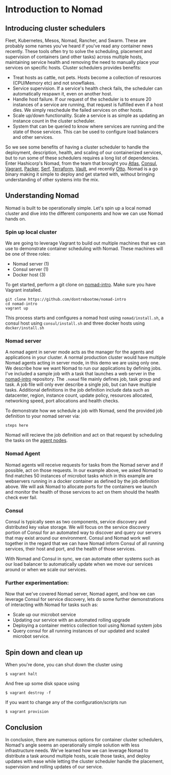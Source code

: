# Introduction to Nomad

## Introducing cluster schedulers
Fleet, Kubernetes, Mesos, Nomad, Rancher, and Swarm. These are probably some names you've heard if you've read any container news recently. These tools often try to solve the scheduling, placement and supervision of containers (and other tasks) across multiple hosts, maintaining service health and removing the need to manually place your services on specific hosts. Cluster schedulers provides benefits:
* Treat hosts as cattle, not pets. Hosts become a collection of resources (CPU/Memory etc) and not snowflakes.
* Service supervision. If a service's health check fails, the scheduler can automatically respawn it, even on another host.
* Handle host failure. If our request of the scheduler is to ensure 20 instances of a service are running, that request is fulfilled even if a host dies. We simply reschedule the failed services on other hosts.
* Scale up/down functionality. Scale a service is as simple as updating an instance count in the cluster scheduler.
* System that can be queried to know where services are running and the state of those services. This can be used to configure load balancers and other services.

So we see some benefits of having a cluster scheduler to handle the deployment, description, health, and scaling of our containerized services, but to run some of these schedulers requires a long list of dependencies. Enter Hashicorp's Nomad, from the team that brought you [Atlas](https://atlas.hashicorp.com/), [Consul](https://www.consul.io/), [Vagrant](https://www.vagrantup.com/), [Packer](https://www.packer.io/), [Serf](https://serfdom.io/), [Terraform](https://terraform.io/), [Vault](https://www.vaultproject.io/), and recently [Otto](https://ottoproject.io/). Nomad is a go binary making it simple to deploy and get started with, without bringing understanding of other systems into the mix.

## Understanding Nomad
Nomad is built to be operationally simple. Let's spin up a local nomad cluster and dive into the different components and how we can use Nomad hands on.

### Spin up local cluster
We are going to leverage Vagrant to build out multiple machines that we can use to demonstrate container scheduling with Nomad. These machines will be one of three roles:
* Nomad server (1)
* Consul server (1)
* Docker host (3)

To get started, perform a git clone on [nomad-intro](https://github.com/dontrebootme/nomad-intro). Make sure you have Vagrant installed.

```
git clone https://github.com/dontrebootme/nomad-intro
cd nomad-intro
vagrant up
```

This process starts and configures a nomad host using `nomad/install.sh`, a consul host using `consul/install.sh` and three docker hosts using `docker/install.sh`

### Nomad server
A nomad agent in server mode acts as the manager for the agents and applications in your cluster. A normal production cluster would have multiple Nomad agents acting in server mode, in this demo we are using only one. We describe how we want Nomad to run our applications by defining jobs. I've included a sample job with a task that launches a web server in the [nomad-intro](https://github.com/dontrebootme/nomad-intro) repository. The `.nomad` file mainly defines job, task group and task. A job file will only ever describe a single job, but can have multiple tasks. Additional definitions in the job definition include data such as datacenter, region, instance count, update policy, resources allocated, networking speed, port allocations and health checks.

To demonstrate how we schedule a job with Nomad, send the provided job definition to your nomad server via:
```
steps here
```

Nomad will recieve the job definition and act on that request by scheduling the tasks on the [agent nodes](#agents).

### <a name="agents"></a> Nomad Agent
Nomad agents will receive requests for tasks from the Nomad server and if possible, act on those requests. In our example above, we asked Nomad to find matches 50 instances of microbot tasks which in this example are webservers running in a docker container as defined by the job definition above. We will ask Nomad to allocate ports for the containers we launch and monitor the health of those services to act on them should the health check ever fail.

### Consul
Consul is typically seen as two components, service discovery and distributed key value storage. We will focus on the service discovery portion of Consul for an automated way to discover and query our servers that may exist around our environment. Consul and Nomad work well together in the regard that we can have Nomad inform Consul of all running services, their host and port, and the health of those services.

With Nomad and Consul in sync, we can automate other systems such as our load balancer to automatically update when we move our services around or when we scale our services.

### Further experimentation:
Now that we've covered Nomad server, Nomad agent, and how we can leverage Consul for service discovery, lets do some further demonstrations of interacting with Nomad for tasks such as:
* Scale up our microbot service
* Updating our service with an automated rolling upgrade
* Deploying a container metrics collection tool using Nomad system jobs
* Query consul for all running instances of our updated and scaled microbot service.

## Spin down and clean up
When you're done, you can shut down the cluster using

```
$ vagrant halt
```

And free up some disk space using

```
$ vagrant destroy -f
```

If you want to change any of the configuration/scripts run

```
$ vagrant provision
```

## Conclusion
In conclusion, there are numerous options for container cluster schedulers, Nomad's angle seems an operationally simple solution with less infrastructure needs. We've learned how we can leverage Nomad to distribute a task around multiple hosts, scale those tasks, and deploy updates with ease while letting the cluster scheduler handle the placement, supervision and rolling updates of our service.
